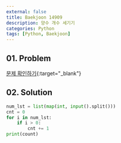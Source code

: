 ```yaml
---
external: false
title: Baekjoon 14909
description: 양수 개수 세기기
categories: Python
tags: [Python, Baekjoon]
---
```


## 01. Problem

[문제 확인하기](https://www.acmicpc.net/problem/14909){:target="_blank"}

## 02. Solution

```Python
num_lst = list(map(int, input().split()))
cnt = 0
for i in num_lst:
    if i > 0:
        cnt += 1
print(count)
```
